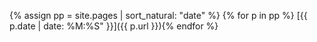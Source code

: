 {% assign pp = site.pages | sort_natural: "date" %}
{% for p in pp %} [{{ p.date | date: %M:%S" }}]({{ p.url }}){% endfor %}
